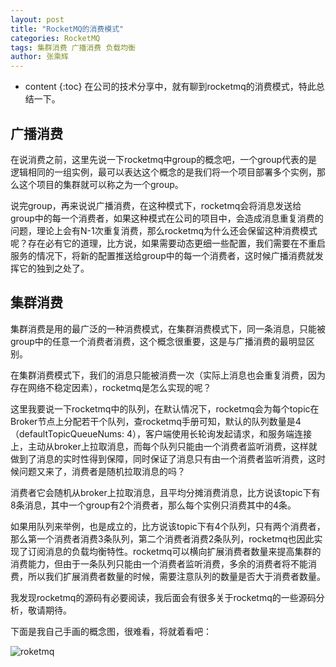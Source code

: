 ```yaml
---
layout: post
title: "RocketMQ的消费模式"
categories: RocketMQ
tags: 集群消费 广播消费 负载均衡
author: 张乘辉
---
```


* content
{:toc}
在公司的技术分享中，就有聊到rocketmq的消费模式，特此总结一下。









## 广播消费

在说消费之前，这里先说一下rocketmq中group的概念吧，一个group代表的是逻辑相同的一组实例，最可以表达这个概念的是我们将一个项目部署多个实例，那么这个项目的集群就可以称之为一个group。

说完group，再来说说广播消费，在这种模式下，rocketmq会将消息发送给group中的每一个消费者，如果这种模式在公司的项目中，会造成消息重复消费的问题，理论上会有N-1次重复消费，那么rocketmq为什么还会保留这种消费模式呢？存在必有它的道理，比方说，如果需要动态更细一些配置，我们需要在不重启服务的情况下，将新的配置推送给group中的每一个消费者，这时候广播消费就发挥它的独到之处了。



## 集群消费

集群消费是用的最广泛的一种消费模式，在集群消费模式下，同一条消息，只能被group中的任意一个消费者消费，这个概念很重要，这是与广播消费的最明显区别。

在集群消费模式下，我们的消息只能被消费一次（实际上消息也会重复消费，因为存在网络不稳定因素），rocketmq是怎么实现的呢？

这里我要说一下rocketmq中的队列，在默认情况下，rocketmq会为每个topic在Broker节点上分配若干个队列，查rocketmq手册可知，默认的队列数量是4 （defaultTopicQueueNums: 4），客户端使用长轮询发起请求，和服务端连接上，主动从broker上拉取消息，而每个队列只能由一个消费者监听消费，这样就做到了消息的实时性得到保障，同时保证了消息只有由一个消费者监听消费，这时候问题又来了，消费者是随机拉取消息的吗？

消费者它会随机从broker上拉取消息，且平均分摊消费消息，比方说该topic下有8条消息，其中一个group有2个消费者，那么每个实例只消费其中的4条。

如果用队列来举例，也是成立的，比方说该topic下有4个队列，只有两个消费者，那么第一个消费者消费3条队列，第二个消费者消费2条队列，rocketmq也因此实现了订阅消息的负载均衡特性。rocketmq可以横向扩展消费者数量来提高集群的消费能力，但由于一条队列只能由一个消费者监听消费，多余的消费者将不能消费，所以我们扩展消费者数量的时候，需要注意队列的数量是否大于消费者数量。

我发现rocketmq的源码有必要阅读，我后面会有很多关于rocketmq的一些源码分析，敬请期待。

下面是我自己手画的概念图，很难看，将就着看吧：

![roketmq](https://raw.githubusercontent.com/objcoding/md-picture/master/img/rocketmq.jpg)







